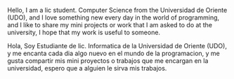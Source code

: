Hello, I am a lic student. Computer Science from the Universidad de Oriente (UDO), and I love something new every day in the world of programming, and I like to share my mini projects or work that I am asked to do at the university, I hope that my work is useful to someone.

Hola, Soy Estudiante de lic. Informatica de la Universidad de Oriente (UDO), y me encanta cada dia algo nuevo en el mundo de la programacion, y me gusta compartir mis mini proyectos o trabajos que me encargan en la universidad, espero que a alguien le sirva mis trabajos.
